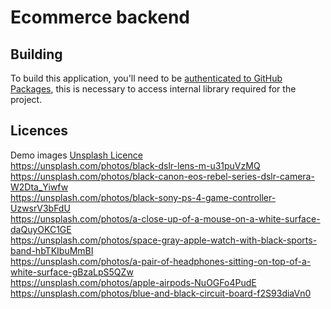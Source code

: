 # Ecommerce backend

## Building
To build this application, you'll need to be [authenticated to GitHub Packages](https://docs.github.com/en/packages/learn-github-packages/introduction-to-github-packages#authenticating-to-github-packages), this is necessary to access internal library required for the project.

## Licences

Demo images [Unsplash Licence](https://unsplash.com/license)\
https://unsplash.com/photos/black-dslr-lens-m-u31puVzMQ \
https://unsplash.com/photos/black-canon-eos-rebel-series-dslr-camera-W2Dta_Yiwfw \
https://unsplash.com/photos/black-sony-ps-4-game-controller-UzwsrV3bFdU \
https://unsplash.com/photos/a-close-up-of-a-mouse-on-a-white-surface-daQuyOKC1GE \
https://unsplash.com/photos/space-gray-apple-watch-with-black-sports-band-hbTKIbuMmBI \
https://unsplash.com/photos/a-pair-of-headphones-sitting-on-top-of-a-white-surface-gBzaLpS5QZw \
https://unsplash.com/photos/apple-airpods-NuOGFo4PudE \
https://unsplash.com/photos/blue-and-black-circuit-board-f2S93diaVn0 

